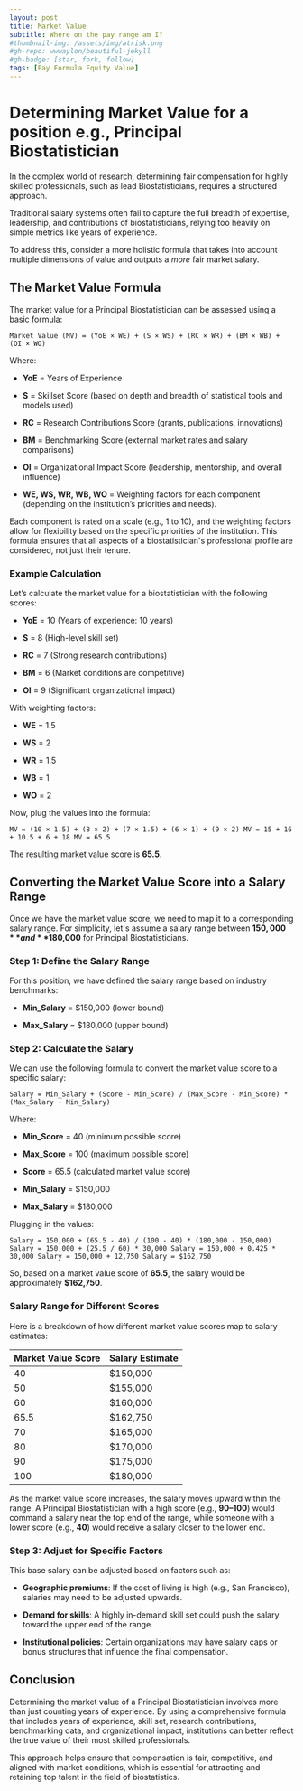 ```yaml
---
layout: post
title: Market Value
subtitle: Where on the pay range am I?
#thumbnail-img: /assets/img/atrisk.png
#gh-repo: wwwaylon/beautiful-jekyll
#gh-badge: [star, fork, follow]
tags: [Pay Formula Equity Value]
---
```


# Determining Market Value for a position e.g., Principal Biostatistician 

In the complex world of research, determining fair compensation for highly skilled professionals, such as lead Biostatisticians, requires a structured approach. 

Traditional salary systems often fail to capture the full breadth of expertise, leadership, and contributions of biostatisticians, relying too heavily on simple metrics like years of experience. 

To address this, consider a more holistic formula that takes into account multiple dimensions of value and outputs a *more* fair market salary. 

## The Market Value Formula 

The market value for a Principal Biostatistician can be assessed using a basic formula: 

``` Market Value (MV) = (YoE × WE) + (S × WS) + (RC × WR) + (BM × WB) + (OI × WO) ``` 

Where: 

- **YoE** = Years of Experience 

- **S** = Skillset Score (based on depth and breadth of statistical tools and models used) 

- **RC** = Research Contributions Score (grants, publications, innovations) 

- **BM** = Benchmarking Score (external market rates and salary comparisons) 

- **OI** = Organizational Impact Score (leadership, mentorship, and overall influence) 

- **WE, WS, WR, WB, WO** = Weighting factors for each component (depending on the institution’s priorities and needs). 

Each component is rated on a scale (e.g., 1 to 10), and the weighting factors allow for flexibility based on the specific priorities of the institution. This formula ensures that all aspects of a biostatistician's professional profile are considered, not just their tenure. 

### Example Calculation 

Let’s calculate the market value for a biostatistician with the following scores: 

- **YoE** = 10 (Years of experience: 10 years) 

- **S** = 8 (High-level skill set) 

- **RC** = 7 (Strong research contributions) 

- **BM** = 6 (Market conditions are competitive) 

- **OI** = 9 (Significant organizational impact) 

With weighting factors: 

- **WE** = 1.5 

- **WS** = 2 

- **WR** = 1.5 

- **WB** = 1 

- **WO** = 2 

Now, plug the values into the formula: 

``` MV = (10 × 1.5) + (8 × 2) + (7 × 1.5) + (6 × 1) + (9 × 2) MV = 15 + 16 + 10.5 + 6 + 18 MV = 65.5 ``` 

The resulting market value score is **65.5**. 

## Converting the Market Value Score into a Salary Range 

Once we have the market value score, we need to map it to a corresponding salary range. For simplicity, let's assume a salary range between **$150,000** and **$180,000** for Principal Biostatisticians. 

### Step 1: Define the Salary Range 

For this position, we have defined the salary range based on industry benchmarks: 

- **Min_Salary** = $150,000 (lower bound) 

- **Max_Salary** = $180,000 (upper bound) 

### Step 2: Calculate the Salary 

We can use the following formula to convert the market value score to a specific salary: 

``` Salary = Min_Salary + (Score - Min_Score) / (Max_Score - Min_Score) * (Max_Salary - Min_Salary) ``` 

Where: 

- **Min_Score** = 40 (minimum possible score) 

- **Max_Score** = 100 (maximum possible score) 

- **Score** = 65.5 (calculated market value score) 

- **Min_Salary** = $150,000 

- **Max_Salary** = $180,000 

Plugging in the values: 

``` Salary = 150,000 + (65.5 - 40) / (100 - 40) * (180,000 - 150,000) Salary = 150,000 + (25.5 / 60) * 30,000 Salary = 150,000 + 0.425 * 30,000 Salary = 150,000 + 12,750 Salary = $162,750 ``` 

So, based on a market value score of **65.5**, the salary would be approximately **$162,750**. 

### Salary Range for Different Scores 

Here is a breakdown of how different market value scores map to salary estimates: 

| **Market Value Score** | **Salary Estimate** | 
|------------------------|---------------------| 
| 40 | $150,000 | 
| 50 | $155,000 | 
| 60 | $160,000 | 
| 65.5 | $162,750 | 
| 70 | $165,000 | 
| 80 | $170,000 | 
| 90 | $175,000 | 
| 100 | $180,000 | 

As the market value score increases, the salary moves upward within the range. A Principal Biostatistician with a high score (e.g., **90–100**) would command a salary near the top end of the range, while someone with a lower score (e.g., **40**) would receive a salary closer to the lower end. 

### Step 3: Adjust for Specific Factors 

This base salary can be adjusted based on factors such as: 

- **Geographic premiums**: If the cost of living is high (e.g., San Francisco), salaries may need to be adjusted upwards.

- **Demand for skills**: A highly in-demand skill set could push the salary toward the upper end of the range. 

- **Institutional policies**: Certain organizations may have salary caps or bonus structures that influence the final compensation. 

## Conclusion 

Determining the market value of a Principal Biostatistician involves more than just counting years of experience. By using a comprehensive formula that includes years of experience, skill set, research contributions, benchmarking data, and organizational impact, institutions can better reflect the true value of their most skilled professionals. 

This approach helps ensure that compensation is fair, competitive, and aligned with market conditions, which is essential for attracting and retaining top talent in the field of biostatistics.
